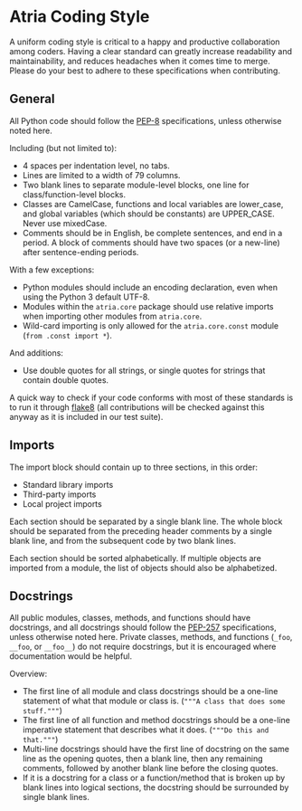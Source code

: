 # Atria Coding Style

A uniform coding style is critical to a happy and productive collaboration among coders. Having a clear standard can greatly increase readability and maintainability, and reduces headaches when it comes time to merge. Please do your best to adhere to these specifications when contributing.


## General

All Python code should follow the [PEP-8][pep8] specifications, unless otherwise noted here.

Including (but not limited to):
 * 4 spaces per indentation level, no tabs.
 * Lines are limited to a width of 79 columns.
 * Two blank lines to separate module-level blocks, one line for class/function-level blocks.
 * Classes are CamelCase, functions and local variables are lower_case, and global variables (which should be constants) are UPPER_CASE. Never use mixedCase.
 * Comments should be in English, be complete sentences, and end in a period. A block of comments should have two spaces (or a new-line) after sentence-ending periods.

With a few exceptions:
 * Python modules should include an encoding declaration, even when using the Python 3 default UTF-8.
 * Modules within the `atria.core` package should use relative imports when importing other modules from `atria.core`.
 * Wild-card importing is only allowed for the `atria.core.const` module (`from .const import *`).

And additions:
 * Use double quotes for all strings, or single quotes for strings that contain double quotes.

A quick way to check if your code conforms with most of these standards is to run it through [flake8][flake8] (all contributions will be checked against this anyway as it is included in our test suite).


## Imports

The import block should contain up to three sections, in this order:
 * Standard library imports
 * Third-party imports
 * Local project imports

Each section should be separated by a single blank line. The whole block should be separated from the preceding header comments by a single blank line, and from the subsequent code by two blank lines.

Each section should be sorted alphabetically. If multiple objects are imported from a module, the list of objects should also be alphabetized.


## Docstrings

All public modules, classes, methods, and functions should have docstrings, and all docstrings should follow the [PEP-257][pep257] specifications, unless otherwise noted here. Private classes, methods, and functions (`_foo`, `__foo`, or `__foo__`) do not require docstrings, but it is encouraged where documentation would be helpful.

Overview:
 * The first line of all module and class docstrings should be a one-line statement of what that module or class is. (`"""A class that does some stuff."""`)
 * The first line of all function and method docstrings should be a one-line imperative statement that describes what it does. (`"""Do this and that."""`)
 * Multi-line docstrings should have the first line of docstring on the same line as the opening quotes, then a blank line, then any remaining comments, followed by another blank line before the closing quotes.
 * If it is a docstring for a class or a function/method that is broken up by blank lines into logical sections, the docstring should be surrounded by single blank lines.


[flake8]: https://pypi.python.org/pypi/flake8
[pep8]: https://www.python.org/dev/peps/pep-0008
[pep257]: https://www.python.org/dev/peps/pep-0257

